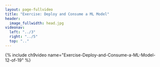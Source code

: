 ```yaml
---
layout: page-fullvideo
title: "Exercise: Deploy and Consume a ML Model"
header:
  image_fullwidth: head.jpg
videonav:
  left: "../3"
  right: "../5"
  top: ".."
---
```


{% include ch9video name="Exercise-Deploy-and-Consume-a-ML-Model-12-of-19" %}
